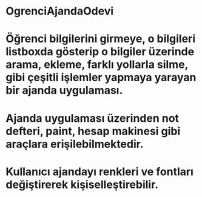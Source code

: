 # OgrenciAjandaOdevi
# Öğrenci bilgilerini girmeye, o bilgileri listboxda gösterip o bilgiler üzerinde arama, ekleme, farklı yollarla silme, gibi çeşitli işlemler yapmaya yarayan bir ajanda uygulaması.
# Ajanda uygulaması üzerinden not defteri, paint, hesap makinesi gibi araçlara erişilebilmektedir.
# Kullanıcı ajandayı renkleri ve fontları değiştirerek kişiselleştirebilir.
